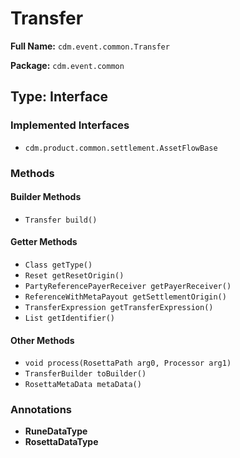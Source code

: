 # Transfer

**Full Name:** `cdm.event.common.Transfer`

**Package:** `cdm.event.common`

## Type: Interface

### Implemented Interfaces

- `cdm.product.common.settlement.AssetFlowBase`

### Methods

#### Builder Methods

- `Transfer build()`

#### Getter Methods

- `Class getType()`
- `Reset getResetOrigin()`
- `PartyReferencePayerReceiver getPayerReceiver()`
- `ReferenceWithMetaPayout getSettlementOrigin()`
- `TransferExpression getTransferExpression()`
- `List getIdentifier()`

#### Other Methods

- `void process(RosettaPath arg0, Processor arg1)`
- `TransferBuilder toBuilder()`
- `RosettaMetaData metaData()`

### Annotations

- **RuneDataType**
- **RosettaDataType**

